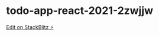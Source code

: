 # todo-app-react-2021-2zwjjw

[Edit on StackBlitz ⚡️](https://stackblitz.com/edit/todo-app-react-2021-2zwjjw)